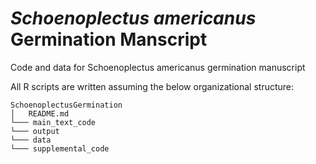 # *Schoenoplectus americanus* Germination Manscript
Code and data for Schoenoplectus americanus germination manuscript

All R scripts are written assuming the below organizational structure:
```
SchoenoplectusGermination
│   README.md
└─── main_text_code
└─── output
└─── data
└─── supplemental_code
```
